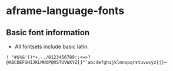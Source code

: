 # aframe-language-fonts

## Basic font information
- All fontsets include basic latin:
```
! "#$%&'()*+,-./0123456789:;<=>?@ABCDEFGHIJKLMNOPQRSTUVWXYZ[]^`abcdefghijklmnopqrstuvwxyz{|}~
```
